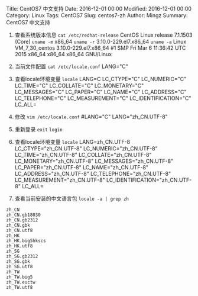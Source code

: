 Title: CentOS7 中文支持
Date: 2016-12-01 00:00
Modified: 2016-12-01 00:00
Category: Linux
Tags: CentOS7
Slug: centos7-zh
Author: Mingz
Summary: CentOS7 中文支持

1. 查看系统版本信息
`cat /etc/redhat-release`
       CentOS Linux release 7.1.1503 (Core)
`uname -m`
       x86_64
`uname -r`
       3.10.0-229.el7.x86_64
`uname -a`
       Linux VM_7_30_centos 3.10.0-229.el7.x86_64 #1 SMP Fri Mar 6 11:36:42 UTC 2015 x86_64 x86_64 x86_64 GNU/Linux

2. 当前文件配置
`cat /etc/locale.conf`
		LANG="C"

3. 查看locale环境变量
`locale`
        LANG=C
        LC_CTYPE="C"
        LC_NUMERIC="C"
        LC_TIME="C"
        LC_COLLATE="C"
        LC_MONETARY="C"
        LC_MESSAGES="C"
        LC_PAPER="C"
        LC_NAME="C"
        LC_ADDRESS="C"
        LC_TELEPHONE="C"
        LC_MEASUREMENT="C"
        LC_IDENTIFICATION="C"
        LC_ALL=

4. 修改
`vim /etc/locale.conf`
		#LANG="C"
		LANG="zh_CN.UTF-8"

5. 重新登录
`exit`
`login`

6. 查看locale环境变量
`locale`
        LANG=zh_CN.UTF-8
        LC_CTYPE="zh_CN.UTF-8"
        LC_NUMERIC="zh_CN.UTF-8"
        LC_TIME="zh_CN.UTF-8"
        LC_COLLATE="zh_CN.UTF-8"
        LC_MONETARY="zh_CN.UTF-8"
        LC_MESSAGES="zh_CN.UTF-8"
        LC_PAPER="zh_CN.UTF-8"
        LC_NAME="zh_CN.UTF-8"
        LC_ADDRESS="zh_CN.UTF-8"
        LC_TELEPHONE="zh_CN.UTF-8"
        LC_MEASUREMENT="zh_CN.UTF-8"
        LC_IDENTIFICATION="zh_CN.UTF-8"
        LC_ALL=

7. 查看当前安装的中文语言包
`locale -a | grep zh`
```
zh_CN
zh_CN.gb18030
zh_CN.gb2312
zh_CN.gbk
zh_CN.utf8
zh_HK
zh_HK.big5hkscs
zh_HK.utf8
zh_SG
zh_SG.gb2312
zh_SG.gbk
zh_SG.utf8
zh_TW
zh_TW.big5
zh_TW.euctw
zh_TW.utf8
```
